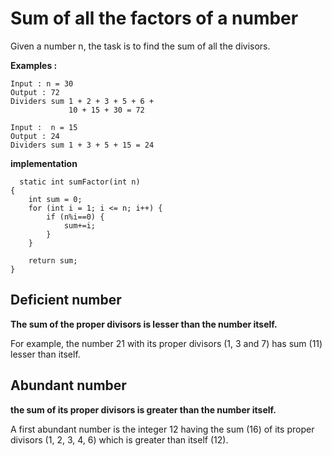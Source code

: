 
# Sum of all the factors of a number

Given a number n, the task is to find the sum of all the divisors.

**Examples :**

    Input : n = 30
    Output : 72
    Dividers sum 1 + 2 + 3 + 5 + 6 + 
                 10 + 15 + 30 = 72 
    
    Input :  n = 15
    Output : 24
    Dividers sum 1 + 3 + 5 + 15 = 24

**implementation**

      static int sumFactor(int n)
    {
        int sum = 0;
        for (int i = 1; i <= n; i++) {
            if (n%i==0) {
                sum+=i;
            }
        }
        
        return sum;
    }




##  Deficient number

**The sum of the proper divisors is lesser than the number itself.**

For example, the number 21 with its proper divisors (1, 3 and 7) has sum (11) lesser than itself.


## Abundant number

**the sum of its proper divisors is greater than the number itself.**

A first abundant number is the integer 12 having the sum (16) of its proper divisors (1, 2, 3, 4, 6) which is greater than itself (12).

